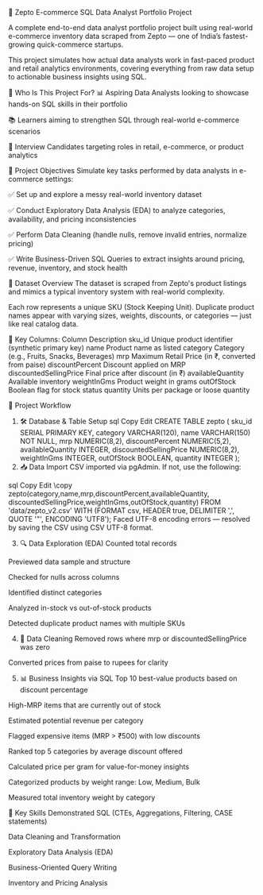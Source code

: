 🛒 Zepto E-commerce SQL Data Analyst Portfolio Project

A complete end-to-end data analyst portfolio project built using real-world e-commerce inventory data scraped from Zepto — one of India’s fastest-growing quick-commerce startups.

This project simulates how actual data analysts work in fast-paced product and retail analytics environments, covering everything from raw data setup to actionable business insights using SQL.

🚀 Who Is This Project For?
📊 Aspiring Data Analysts looking to showcase hands-on SQL skills in their portfolio

📚 Learners aiming to strengthen SQL through real-world e-commerce scenarios

💼 Interview Candidates targeting roles in retail, e-commerce, or product analytics

📌 Project Objectives
Simulate key tasks performed by data analysts in e-commerce settings:

✅ Set up and explore a messy real-world inventory dataset

✅ Conduct Exploratory Data Analysis (EDA) to analyze categories, availability, and pricing inconsistencies

✅ Perform Data Cleaning (handle nulls, remove invalid entries, normalize pricing)

✅ Write Business-Driven SQL Queries to extract insights around pricing, revenue, inventory, and stock health

📁 Dataset Overview
The dataset is scraped from Zepto's product listings and mimics a typical inventory system with real-world complexity.

Each row represents a unique SKU (Stock Keeping Unit). Duplicate product names appear with varying sizes, weights, discounts, or categories — just like real catalog data.

🔑 Key Columns:
Column	Description
sku_id	Unique product identifier (synthetic primary key)
name	Product name as listed
category	Category (e.g., Fruits, Snacks, Beverages)
mrp	Maximum Retail Price (in ₹, converted from paise)
discountPercent	Discount applied on MRP
discountedSellingPrice	Final price after discount (in ₹)
availableQuantity	Available inventory
weightInGms	Product weight in grams
outOfStock	Boolean flag for stock status
quantity	Units per package or loose quantity

🔧 Project Workflow
1. 🛠️ Database & Table Setup
sql
Copy
Edit
CREATE TABLE zepto (
  sku_id SERIAL PRIMARY KEY,
  category VARCHAR(120),
  name VARCHAR(150) NOT NULL,
  mrp NUMERIC(8,2),
  discountPercent NUMERIC(5,2),
  availableQuantity INTEGER,
  discountedSellingPrice NUMERIC(8,2),
  weightInGms INTEGER,
  outOfStock BOOLEAN,
  quantity INTEGER
);
2. 📥 Data Import
CSV imported via pgAdmin. If not, use the following:

sql
Copy
Edit
\copy zepto(category,name,mrp,discountPercent,availableQuantity,
  discountedSellingPrice,weightInGms,outOfStock,quantity)
FROM 'data/zepto_v2.csv'
WITH (FORMAT csv, HEADER true, DELIMITER ',', QUOTE '"', ENCODING 'UTF8');
Faced UTF-8 encoding errors — resolved by saving the CSV using CSV UTF-8 format.

3. 🔍 Data Exploration (EDA)
Counted total records

Previewed data sample and structure

Checked for nulls across columns

Identified distinct categories

Analyzed in-stock vs out-of-stock products

Detected duplicate product names with multiple SKUs

4. 🧹 Data Cleaning
Removed rows where mrp or discountedSellingPrice was zero

Converted prices from paise to rupees for clarity

5. 📊 Business Insights via SQL
Top 10 best-value products based on discount percentage

High-MRP items that are currently out of stock

Estimated potential revenue per category

Flagged expensive items (MRP > ₹500) with low discounts

Ranked top 5 categories by average discount offered

Calculated price per gram for value-for-money insights

Categorized products by weight range: Low, Medium, Bulk

Measured total inventory weight by category

🧠 Key Skills Demonstrated
SQL (CTEs, Aggregations, Filtering, CASE statements)

Data Cleaning and Transformation

Exploratory Data Analysis (EDA)

Business-Oriented Query Writing

Inventory and Pricing Analysis


